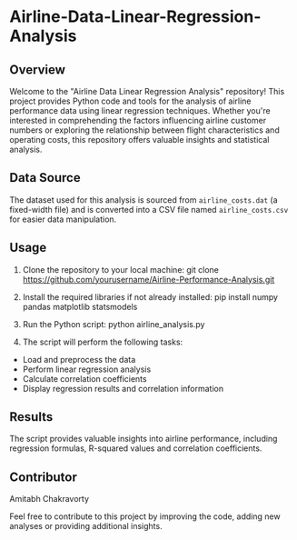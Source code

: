 # Airline-Data-Linear-Regression-Analysis

## Overview
Welcome to the "Airline Data Linear Regression Analysis" repository! This project provides Python code and tools for the analysis of airline performance data using linear regression techniques. Whether you're interested in comprehending the factors influencing airline customer numbers or exploring the relationship between flight characteristics and operating costs, this repository offers valuable insights and statistical analysis.

## Data Source
The dataset used for this analysis is sourced from `airline_costs.dat` (a fixed-width file) and is converted into a CSV file named `airline_costs.csv` for easier data manipulation.

## Usage
1. Clone the repository to your local machine:
git clone https://github.com/yourusername/Airline-Performance-Analysis.git

3. Install the required libraries if not already installed:
pip install numpy pandas matplotlib statsmodels

4. Run the Python script:
python airline_analysis.py

5. The script will perform the following tasks:
- Load and preprocess the data
- Perform linear regression analysis
- Calculate correlation coefficients
- Display regression results and correlation information

## Results
The script provides valuable insights into airline performance, including regression formulas, R-squared values and correlation coefficients.

## Contributor
Amitabh Chakravorty

Feel free to contribute to this project by improving the code, adding new analyses or providing additional insights.

